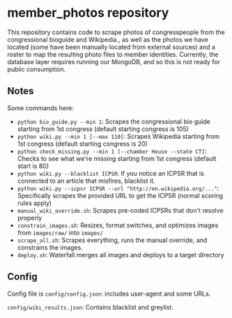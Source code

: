 # member_photos repository

This repository contains code to scrape photos of congresspeople from the congressional bioguide and Wikipedia., as well as the photos we have located (some have been manually located from external sources) and a roster to map the resulting photo files to member identities. Currently, the database layer requires running our MongoDB, and so this is not ready for public consumption.

## Notes

Some commands here:

* `python bio_guide.py --min 1`: Scrapes the congressional bio guide starting from 1st congress (default starting congress is 105)
* `python wiki.py --min 1 [--max 110]`: Scrapes Wikipedia starting from 1st congress (default starting congress is 20)
* `python check_missing.py --min 1 [--chamber House --state CT]`: Checks to see what we're missing starting from 1st congress (default start is 80)
* `python wiki.py --blacklist ICPSR`: If you notice an ICPSR that is connected to an article that misfires, blacklist it.
* `python wiki.py --icpsr ICPSR --url "http://en.wikipedia.org/..."`: Specifically scrapes the provided URL to get the ICPSR (normal scoring rules apply)
* `manual_wiki_override.sh`: Scrapes pre-coded ICPSRs that don't resolve properly
* `constrain_images.sh`: Resizes, format switches, and optimizes images from `images/raw/` into `images/`
* `scrape_all.sh`: Scrapes everything, runs the manual override, and constrains the images.
* `deploy.sh`: Waterfall merges all images and deploys to a target directory

## Config

Config file is `config/config.json`: includes user-agent and some URLs.

`config/wiki_results.json`: Contains blacklist and greylist.

